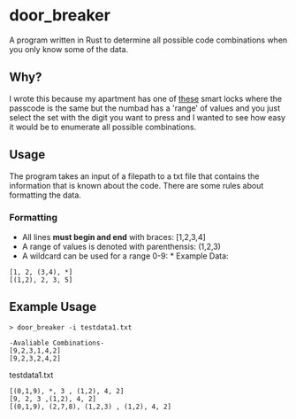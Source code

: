 # door_breaker
A program written in Rust to determine all possible code combinations when you only know some of the data.

## Why?
I wrote this because my apartment has one of [these](https://locklypro.com/duo/) smart locks where the passcode is the same but the numbad has a 'range' of values and you just select the set with the digit you want to press and I wanted to see how easy it would be to enumerate all possible combinations.

## Usage
The program takes an input of a filepath to a txt file that contains the information that is known about the code. There are some rules about formatting the data.
### Formatting
- All lines **must begin and end** with braces: [1,2,3,4]
- A range of values is denoted with parenthensis: (1,2,3)
- A wildcard can be used for a range 0-9: *
Example Data:
```
[1, 2, (3,4), *]
[(1,2), 2, 3, 5]
```

## Example Usage 
```
> door_breaker -i testdata1.txt

-Avaliable Combinations-
[9,2,3,1,4,2]
[9,2,3,2,4,2]
```
testdata1.txt
```
[(0,1,9), *, 3 , (1,2), 4, 2]
[9, 2, 3 ,(1,2), 4, 2]
[(0,1,9), (2,7,8), (1,2,3) , (1,2), 4, 2]
```

